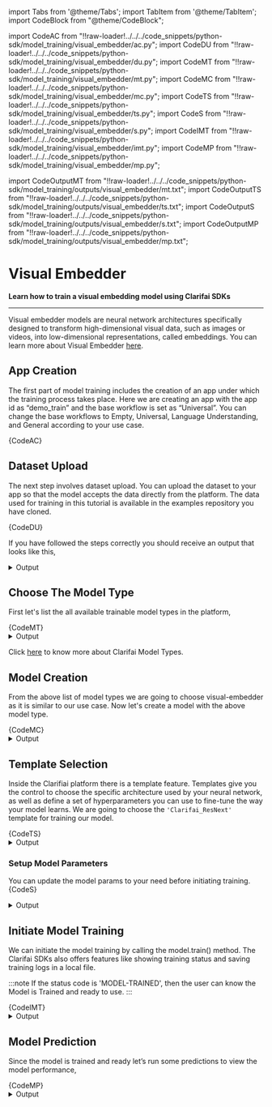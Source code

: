 import Tabs from '@theme/Tabs';
import TabItem from '@theme/TabItem';
import CodeBlock from "@theme/CodeBlock";


import CodeAC from "!!raw-loader!../../../code_snippets/python-sdk/model_training/visual_embedder/ac.py";
import CodeDU from "!!raw-loader!../../../code_snippets/python-sdk/model_training/visual_embedder/du.py";
import CodeMT from "!!raw-loader!../../../code_snippets/python-sdk/model_training/visual_embedder/mt.py";
import CodeMC from "!!raw-loader!../../../code_snippets/python-sdk/model_training/visual_embedder/mc.py";
import CodeTS from "!!raw-loader!../../../code_snippets/python-sdk/model_training/visual_embedder/ts.py";
import CodeS from "!!raw-loader!../../../code_snippets/python-sdk/model_training/visual_embedder/s.py";
import CodeIMT from "!!raw-loader!../../../code_snippets/python-sdk/model_training/visual_embedder/imt.py";
import CodeMP from "!!raw-loader!../../../code_snippets/python-sdk/model_training/visual_embedder/mp.py";



import CodeOutputMT from "!!raw-loader!../../../code_snippets/python-sdk/model_training/outputs/visual_embedder/mt.txt";
import CodeOutputTS from "!!raw-loader!../../../code_snippets/python-sdk/model_training/outputs/visual_embedder/ts.txt";
import CodeOutputS from "!!raw-loader!../../../code_snippets/python-sdk/model_training/outputs/visual_embedder/s.txt";
import CodeOutputMP from "!!raw-loader!../../../code_snippets/python-sdk/model_training/outputs/visual_embedder/mp.txt";



# Visual Embedder

**Learn how to train a visual embedding model using Clarifai SDKs**
<hr />

Visual embedder models are neural network architectures specifically designed to transform high-dimensional visual data, such as images or videos, into low-dimensional representations, called embeddings. You can learn more about Visual Embedder [here](https://docs.clarifai.com/portal-guide/model/model-types/visual-embedder).


## App Creation

The first part of model training includes the creation of an app under which the training process takes place. Here we are creating an app with the app id as “demo_train” and the base workflow is set as “Universal”. You can change the base workflows to Empty, Universal, Language Understanding, and General according to your use case.

<Tabs>
<TabItem value="python" label="Python">
    <CodeBlock className="language-python">{CodeAC}</CodeBlock>
</TabItem>
</Tabs>


## Dataset Upload

The next step involves dataset upload. You can upload the dataset to your app so that the model accepts the data directly from the platform. The  data used for training in this tutorial is available in the examples repository you have cloned.

<Tabs>
<TabItem value="python" label="Python">
    <CodeBlock className="language-python">{CodeDU}</CodeBlock>
</TabItem>
</Tabs>

If you have followed the steps correctly you should receive an output that looks like this,

<details>
  <summary>Output</summary>
    <img src="/img/python-sdk/ve_du.png" />
</details>



## Choose The Model Type

First let's list the all available trainable model types in the platform,

<Tabs>
<TabItem value="python" label="Python">
    <CodeBlock className="language-python">{CodeMT}</CodeBlock>
</TabItem>
</Tabs>
<details>
  <summary>Output</summary>
    <CodeBlock className="language-text">{CodeOutputMT}</CodeBlock>
</details>

Click [here](https://docs.clarifai.com/portal-guide/model/model-types/) to know more about Clarifai Model Types.

## Model Creation

From the above list of model types we are going to choose visual-embedder as it is similar to our use case. Now let's create a model with the above model type.

<Tabs>
<TabItem value="python" label="Python">
    <CodeBlock className="language-python">{CodeMC}</CodeBlock>
</TabItem>
</Tabs>

<details>
  <summary>Output</summary>
    <img src="/img/python-sdk/ve_mc.png" />
</details>





## Template Selection

Inside the Clarifiai platform there is a template feature. Templates give you the control to choose the specific architecture used by your neural network, as well as define a set of hyperparameters you can use to fine-tune the way your model learns. We are going to choose the `'Clarifai_ResNext' `template for training our model.

<Tabs>
<TabItem value="python" label="Python">
    <CodeBlock className="language-python">{CodeTS}</CodeBlock>
</TabItem>
</Tabs>
<details>
  <summary>Output</summary>
    <CodeBlock className="language-text">{CodeOutputTS}</CodeBlock>
</details>


### Setup Model Parameters

You can update the model params to your need before initiating training.
<Tabs>
<TabItem value="python" label="Python">
    <CodeBlock className="language-python">{CodeS}</CodeBlock>
</TabItem>
</Tabs>
<details>
  <summary>Output</summary>
    <CodeBlock className="language-text">{CodeOutputS}</CodeBlock>
</details>

## Initiate Model Training

We can initiate the model training by calling the model.train() method. The Clarifai SDKs also offers features like showing training status and saving training logs in a local file.


:::note
If the status code is 'MODEL-TRAINED', then the user can know the Model is Trained and ready to use.
:::


<Tabs>
<TabItem value="python" label="Python">
    <CodeBlock className="language-python">{CodeIMT}</CodeBlock>
</TabItem>
</Tabs>

<details>
  <summary>Output</summary>
    <img src="/img/python-sdk/ve_imt.png" />
</details>



## Model Prediction

Since the model is trained and ready let’s run some predictions to view the model performance,

<Tabs>
<TabItem value="python" label="Python">
    <CodeBlock className="language-python">{CodeMP}</CodeBlock>
</TabItem>
</Tabs>
<details>
  <summary>Output</summary>
    <CodeBlock className="language-text">{CodeOutputMP}</CodeBlock>
</details>
